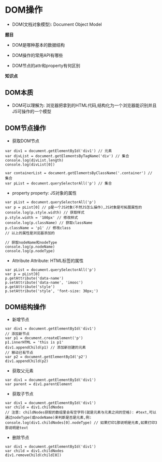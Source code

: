 # DOM操作

- DOM(文档对象模型): Document Object Model

**题目**

- DOM是哪种基本的数据结构

- DOM操作的常用API有哪些

- DOM节点的attr和property有何区别

**知识点**

## DOM本质

   - DOM可以理解为: 浏览器把拿到的HTML代码,结构化为一个浏览器能识别并且JS可操作的一个模型

## DOM节点操作

   - 获取DOM节点

   ```
   var div1 = document.getElementById('div1') // 元素
   var divList = document.getElementsByTagName('div') // 集合
   console.log(divList.length)
   console.log(divList[0])

   var containerList = document.getElementsByClassName('.container') // 集合
   var pList = document.querySelectorAll('p') // 集合
   ```

   - property
     property: JS对象的属性

   ```
   var pList = document.querySelectorAll('p')
   var p = pList[0] // p是一个JS对象(不然JS怎么操作),JS对象是可拓展属性的  
   console.log(p.style.width) // 获取样式
   p.style.width = '100px' // 修改样式
   console.log(p.className) // 获取className
   p.className = 'p1' // 修改class
   // 以上的属性是浏览器添加的

   // 获取nodeName和nodeType
   console.log(p.nodeName)
   console.log(p.nodeType)
   ```

   - Attribute
     Attribute: HTML标签的属性

   ```
   var pList = document.querySelectorAll('p')
   var p = pList[0]
   p.getAttribute('data-name')
   p.setAttribute('data-name', 'imooc')
   p.getAttribute('style')
   p.setAttribute('style', 'font-size: 30px;')
   ```

## DOM结构操作

   - 新增节点

   ```
   var div1 = document.getElementById('div1')
   // 添加新节点
   var p1 = document.createElement('p')
   p1.innerHTML = 'this is p1'
   div1.appendChild(p1) // 添加新创建的元素
   // 移动已有节点
   var p2 = document.getElementById('p2')
   div1.appendChild(p2)
   ```

   - 获取父元素

   ```
   var div1 = document.getElementById('div1')
   var parent = div1.parentElement
   ```

   - 获取子节点

   ```
   var div1 = document.getElementById('div1')
   var child = div1.childNodes
   // 注意: childNodes获取的数组里会有空字符(就是元素与元素之间的空格): #text,可以通过nodeType(或nodeName)来判断是否是元素,例:
   console.log(div1.childNodes[0].nodeType) // 如果打印1那说明是元素,如果打印3那说明是text
   ```

   - 删除节点

   ```
   var div1 = document.getElementById('div1')
   var child = div1.childNodes
   div1.removeChild(child[0])
   ```